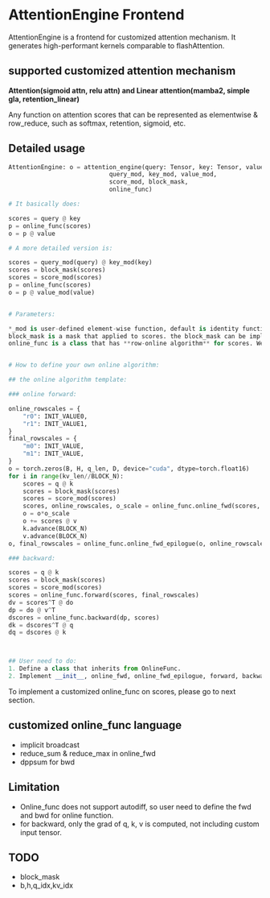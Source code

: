 # AttentionEngine Frontend

AttentionEngine is a frontend for customized attention mechanism. It generates high-performant kernels comparable to flashAttention. 

## supported customized attention mechanism 

**Attention(sigmoid attn, relu attn) and Linear attention(mamba2, simple gla, retention_linear)**

Any function on attention scores that can be represented as elementwise & row_reduce, such as softmax, retention, sigmoid, etc.

## Detailed usage

```py
AttentionEngine: o = attention_engine(query: Tensor, key: Tensor, value: Tensor,
                            query_mod, key_mod, value_mod,
                            score_mod, block_mask, 
                            online_func)

# It basically does:

scores = query @ key
p = online_func(scores)
o = p @ value

# A more detailed version is:

scores = query_mod(query) @ key_mod(key)
scores = block_mask(scores)
scores = score_mod(scores)
p = online_func(scores)
o = p @ value_mod(value)


# Parameters:

*_mod is user-defined element-wise function, default is identity function.
block_mask is a mask that applied to scores. the block_mask can be implemented with score_mod, but with block_mask, better performance can be achieved.
online_func is a class that has **row-online algorithm** for scores. We have predefined OnlineSoftmax, online_retention, Identity. User can also define their own online algorithm.


# How to define your own online algorithm:

## the online algorithm template:

### online forward: 

online_rowscales = {
    "r0": INIT_VALUE0,
    "r1": INIT_VALUE1,
} 
final_rowscales = {
    "m0": INIT_VALUE,
    "m1": INIT_VALUE,
}
o = torch.zeros(B, H, q_len, D, device="cuda", dtype=torch.float16)
for i in range(kv_len//BLOCK_N):
    scores = q @ k
    scores = block_mask(scores)
    scores = score_mod(scores)
    scores, online_rowscales, o_scale = online_func.online_fwd(scores, online_rowscales)
    o = o*o_scale
    o += scores @ v
    k.advance(BLOCK_N)
    v.advance(BLOCK_N)
o, final_rowscales = online_func.online_fwd_epilogue(o, online_rowscales)

### backward:

scores = q @ k
scores = block_mask(scores)
scores = score_mod(scores)
scores = online_func.forward(scores, final_rowscales)
dv = scores^T @ do
dp = do @ v^T
dscores = online_func.backward(dp, scores)
dk = dscores^T @ q
dq = dscores @ k



## User need to do:
1. Define a class that inherits from OnlineFunc.
2. Implement __init__, online_fwd, online_fwd_epilogue, forward, backward methods.

```
To implement a customized online_func on scores, please go to next section. 

## customized online_func language

- implicit broadcast
- reduce_sum & reduce_max in online_fwd
- dppsum for bwd

## Limitation
- Online_func does not support autodiff, so user need to define the fwd and bwd for online function.
- for backward, only the grad of q, k, v is computed, not including custom input tensor.

## TODO
- block_mask
- b,h,q_idx,kv_idx


